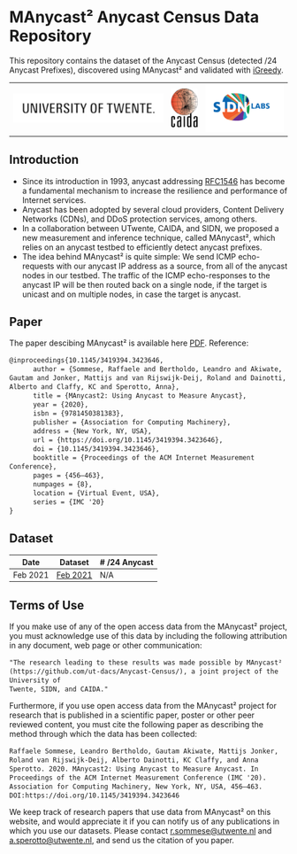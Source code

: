 # MAnycast² Anycast Census Data Repository
This repository contains the dataset of the Anycast Census (detected /24 Anycast Prefixes), discovered using MAnycast² and validated with [iGreedy](https://anycast.telecom-paristech.fr/dataset/).

<div>
   <table width="100%" height="100%" align="center" valign="center">
   <tr><td>
<img style="float: center;" src="images/ut.jpg?raw=true"/>
   </td><td>
<img style="float: center;" src="images/caida.png?raw=true"/>
   </td><td>
<img style="float: center;" src="images/SIDNlabs_Logo.png?raw=true"/>
   </td></tr>
   </table>
</div>


## Introduction
- Since its introduction in 1993, anycast addressing [RFC1546](https://tools.ietf.org/html/rfc1546) has become a fundamental mechanism to increase the  resilience and performance of Internet services.
- Anycast has been adopted by several cloud providers, Content Delivery Networks (CDNs), and DDoS protection services, among others.
- In a collaboration between UTwente, CAIDA, and SIDN, we proposed a new measurement and inference technique, called MAnycast², which relies on an anycast testbed to efficiently detect anycast prefixes.
- The idea behind MAnycast² is quite simple: We send ICMP echo-requests with our anycast IP address as a source, from all of the anycast nodes in our testbed. The traffic of the ICMP echo-responses to the anycast IP will be then routed back on a single node, if the target is unicast and on multiple nodes, in case the target is anycast.
## Paper
The paper descibing MAnycast² is available here [PDF](https://tools.ietf.org/html/rfc1546). Reference:
```
@inproceedings{10.1145/3419394.3423646,
      author = {Sommese, Raffaele and Bertholdo, Leandro and Akiwate, Gautam and Jonker, Mattijs and van Rijswijk-Deij, Roland and Dainotti, Alberto and Claffy, KC and Sperotto, Anna},
      title = {MAnycast2: Using Anycast to Measure Anycast},
      year = {2020},
      isbn = {9781450381383},
      publisher = {Association for Computing Machinery},
      address = {New York, NY, USA},
      url = {https://doi.org/10.1145/3419394.3423646},
      doi = {10.1145/3419394.3423646},
      booktitle = {Proceedings of the ACM Internet Measurement Conference},
      pages = {456–463},
      numpages = {8},
      location = {Virtual Event, USA},
      series = {IMC '20}
}
```
## Dataset
|Date       |          Dataset |  # /24 Anycast|
|-----------|------------------|---------------|
|Feb 2021   |    [Feb 2021]()  |            N/A|

## Terms of Use
If you make use of any of the open access data from the MAnycast² project,
you must acknowledge use of this data by including the following attribution
in any document, web page or other communication:
```
"The research leading to these results was made possible by MAnycast²
(https://github.com/ut-dacs/Anycast-Census/), a joint project of the University of
Twente, SIDN, and CAIDA."
```

Furthermore, if you use open access data from the MAnycast² project for
research that is published in a scientific paper, poster or other peer
reviewed content, you must cite the following paper as describing the
method through which the data has been collected:
```
Raffaele Sommese, Leandro Bertholdo, Gautam Akiwate, Mattijs Jonker, Roland van Rijswijk-Deij, Alberto Dainotti, KC Claffy, and Anna Sperotto. 2020. MAnycast2: Using Anycast to Measure Anycast. In Proceedings of the ACM Internet Measurement Conference (IMC '20). Association for Computing Machinery, New York, NY, USA, 456–463. DOI:https://doi.org/10.1145/3419394.3423646
```
We keep track of research papers that use data from MAnycast² on this website,
and would appreciate it if you can notify us of any publications in which you
use our datasets. Please contact r.sommese@utwente.nl and
a.sperotto@utwente.nl, and send us the citation of you paper.
